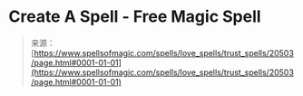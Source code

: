 <!--yml
category: 未分类
date: 2024-06-12 19:03:21
-->

# Create A Spell - Free Magic Spell

> 来源：[https://www.spellsofmagic.com/spells/love_spells/trust_spells/20503/page.html#0001-01-01](https://www.spellsofmagic.com/spells/love_spells/trust_spells/20503/page.html#0001-01-01)